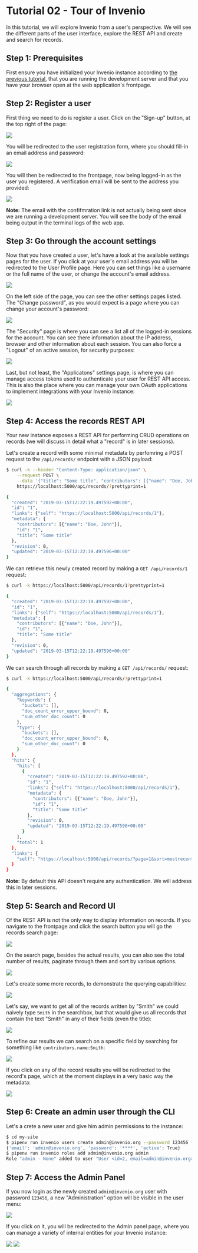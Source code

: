 # Tutorial 02 - Tour of Invenio

In this tutorial, we will explore Invenio from a user's perspective. We will
see the different parts of the user interface, explore the REST API and create
and search for records.

## Step 1: Prerequisites

First ensure you have initialized your Invenio instance according to [the
previous tutorial](../01-getting-started), that you are running the
development server and that you have your browser open at the web application's
frontpage.

## Step 2: Register a user

First thing we need to do is register a user. Click on the "Sign-up" button, at
the top right of the page:

![](images/sign-up-button.png)

You will be redirected to the user registration form, where you should fill-in
an email address and password:

![](images/sign-up-form.png)

You will then be redirected to the frontpage, now being logged-in as the user
you registered. A verification email will be sent to the address you provided:

![](images/register-success.png)

**Note:** The email with the confifmration link is not actually being sent
since we are running a development server. You will see the body of the email
being output in the terminal logs of the web app.

## Step 3: Go through the account settings

Now that you have created a user, let's have a look at the available settings
pages for the user. If you click at your user's email address you will be
redirected to the User Profile page. Here you can set things like a username
or the full name of the user, or change the account's email address.

![](images/settings-profile.png)

On the left side of the page, you can see the other settings pages listed. The
"Change password", as you would expect is a page where you can change your
account's password:

![](images/settings-password.png)

The "Security" page is where you can see a list all of the logged-in sessions
for the account. You can see there information about the IP address, browser
and other information about each session. You can also force a "Logout" of an
active session, for security purposes:

![](images/settings-security.png)

Last, but not least, the "Applicatons" settings page, is where you can manage
access tokens used to authenticate your user for REST API access. This is also
the place where you can manage your own OAuth applications to implement
integrations with your Invenio instance:

![](images/settings-application.png)

## Step 4: Access the records REST API

Your new instance exposes a REST API for performing CRUD operations on records
(we will discuss in detail what a "record" is in later sessions).

Let's create a record with some minimal metadata by perfomring a POST request
to the `/api/records/` endpoint with a JSON payload:

```bash
$ curl -k --header "Content-Type: application/json" \
    --request POST \
    --data '{"title": "Some title", "contributors": [{"name": "Doe, John"}]}' \
    https://localhost:5000/api/records/?prettyprint=1

{
  "created": "2019-03-15T12:22:19.497592+00:00",
  "id": "1",
  "links": {"self": "https://localhost:5000/api/records/1"},
  "metadata": {
    "contributors": [{"name": "Doe, John"}],
    "id": "1",
    "title": "Some title"
  },
  "revision": 0,
  "updated": "2019-03-15T12:22:19.497596+00:00"
}
```

We can retrieve this newly created record by making a `GET /api/records/1`
request:

```bash
$ curl -k https://localhost:5000/api/records/1?prettyprint=1

{
  "created": "2019-03-15T12:22:19.497592+00:00",
  "id": "1",
  "links": {"self": "https://localhost:5000/api/records/1"},
  "metadata": {
    "contributors": [{"name": "Doe, John"}],
    "id": "1",
    "title": "Some title"
  },
  "revision": 0,
  "updated": "2019-03-15T12:22:19.497596+00:00"
}
```

We can search through all records by making a `GET /api/records/` request:

```bash
$ curl -k https://localhost:5000/api/records/?prettyprint=1

{
  "aggregations": {
    "keywords": {
      "buckets": [],
      "doc_count_error_upper_bound": 0,
      "sum_other_doc_count": 0
    },
    "type": {
      "buckets": [],
      "doc_count_error_upper_bound": 0,
      "sum_other_doc_count": 0
    }
  },
  "hits": {
    "hits": [
      {
        "created": "2019-03-15T12:22:19.497592+00:00",
        "id": "1",
        "links": {"self": "https://localhost:5000/api/records/1"},
        "metadata": {
          "contributors": [{"name": "Doe, John"}],
          "id": "1",
          "title": "Some title"
        },
        "revision": 0,
        "updated": "2019-03-15T12:22:19.497596+00:00"
      }
    ],
    "total": 1
  },
  "links": {
    "self": "https://localhost:5000/api/records/?page=1&sort=mostrecent&size=10"
  }
}
```

**Note:** By default this API doesn't require any authentication. We will
address this in later sessions.

## Step 5: Search and Record UI

Of the REST API is not the only way to display information on records. If you
navigate to the frontpage and click the search button you will go the
records search page:

![](./images/frontpage-search.png)

On the search page, besides the actual results, you can also see the total
number of results, paginate through them and sort by various options.

![](./images/search-page.png)

Let's create some more records, to demonstrate the querying capabilities:

![](./images/search-more-records.png)

Let's say, we want to get all of the records written by "Smith" we could
naively type `Smith` in the searchbox, but that would give us all records that
contain the text "Smith" in any of their fields (even the title):

![](./images/search-query.png)

To refine our results we can search on a specific field by searching for
something like `contributors.name:Smith`:

![](./images/search-field-query.png)

If you click on any of the record results you will be redirected to the
record's page, which at the moment displays in a very basic way the metadata:

![](./images/record-page.png)

## Step 6: Create an admin user through the CLI

Let's a crete a new user and give him admin permissions to the instance:

```bash
$ cd my-site
$ pipenv run invenio users create admin@invenio.org --password 123456 --active
{'email': 'admin@invenio.org', 'password': '****', 'active': True}
$ pipenv run invenio roles add admin@invenio.org admin
Role "admin - None" added to user "User <id=2, email=admin@invenio.org>" successfully.
```

## Step 7: Access the Admin Panel

If you now login as the newly created `admin@invenio.org` user with password
`123456`, a new "Administration" option will be visible in the user menu:

![](./images/admin-options.png)

If you click on it, you will be redirected to the Admin panel page, where you
can manage a variety of internal entities for your Invenio instance:

![](./images/admin-records.png)
![](./images/admin-users.png)
